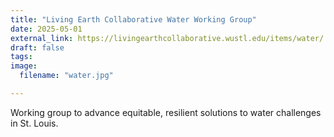 ```yaml
---
title: "Living Earth Collaborative Water Working Group"
date: 2025-05-01
external_link: https://livingearthcollaborative.wustl.edu/items/water/
draft: false
tags:
image: 
  filename: "water.jpg"

---
```


Working group to advance equitable, resilient solutions to water challenges in St. Louis.

<!--more-->

